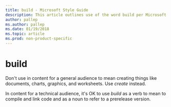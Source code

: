 ```yaml
---
title: build - Microsoft Style Guide
description: This article outlines use of the word build per Microsoft style guidelines.
author: pallep
ms.author: pallep
ms.date: 01/19/2018
ms.topic: article
ms.prod: non-product-specific
---
```


# build

Don't use
in content for a general audience to mean creating things like
documents, charts, graphics, and worksheets. Use *create* instead. 

In content for a technical audience, it's OK to use *build* as a verb to mean to compile and link code and as a noun to refer to a prerelease version.
